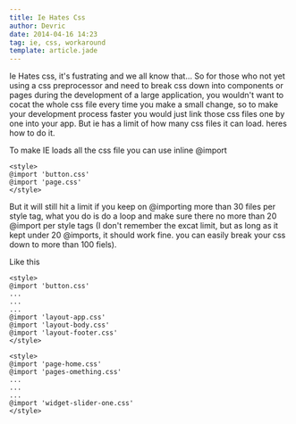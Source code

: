 ```yaml
---
title: Ie Hates Css
author: Devric
date: 2014-04-16 14:23
tag: ie, css, workaround
template: article.jade
---
```


Ie Hates css, it's fustrating and we all know that... So for those who not yet using a css preprocessor and need to break css down into components or pages during the development of a large application, you wouldn't want to cocat the whole css file every time you make a small change, so to make your development process faster you would just link those css files one by one into your app. But ie has a limit of how many css files it can load. heres how to do it.

<span class="more"></span>

To make IE loads all the css file you can use inline @import

```
<style>
@import 'button.css'
@import 'page.css'
</style>
```

But it will still hit a limit if you keep on @importing more than 30 files per style tag, what you do is do a loop and make sure there no more than 20 @import per style tags (I don't remember the excat limit, but as long as it kept under 20 @imports, it should work fine. you can easily break your css down to more than 100 fiels).

Like this

```
<style>
@import 'button.css'
...
...
...
@import 'layout-app.css'
@import 'layout-body.css'
@import 'layout-footer.css'
</style>

<style>
@import 'page-home.css'
@import 'pages-omething.css'
...
...
...
@import 'widget-slider-one.css'
</style>
```
